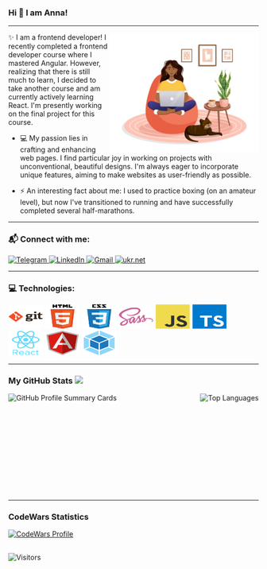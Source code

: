 ### Hi 👋 I am Anna!

<!--
**Matveeva-Ann/Matveeva-Ann** is a ✨ _special_ ✨ repository because its `README.md` (this file) appears on your GitHub profile.

Here are some ideas to get you started:

- 🔭 I’m currently working on ...
- 🌱 I’m currently learning ...
- 👯 I’m looking to collaborate on ...
- 🤔 I’m looking for help with ...
- 💬 Ask me about ...
- 📫 How to reach me: ...
- 😄 Pronouns: ...
- ⚡ Fun fact: ...
-->

---
<img align="right" src="https://github.com/Matveeva-Ann/Matveeva-Ann/blob/main/stock-vector-woman-sitting-bean-bag-chair-home-laptop-computer-remote-work.jpg?raw=true" alt="Anna's Image" width="300" >

✨ I am a frontend developer! I recently completed a frontend developer course where I mastered Angular. However, realizing that there is still much to learn, I decided to take another course and am currently actively learning React. I'm presently working on the final project for this course.


- 💻 My passion lies in crafting and enhancing web pages. I find particular joy in working on projects with unconventional, beautiful designs. I'm always eager to incorporate unique features, aiming to make websites as user-friendly as possible.

- ⚡ An interesting fact about me: I used to practice boxing (on an amateur level), but now I've transitioned to running and have successfully completed several half-marathons.


---

### 📬 **Connect with me:**

 <a href="https://t.me/AnnaMatveyeyva">
    <img src="https://img.shields.io/badge/Telegram-2CA5E0?style=for-the-badge&logo=telegram&logoColor=white" alt="Telegram">
  </a>
  
  <a href="https://www.linkedin.com/in/anna-matveeva-b77607255/">
    <img src="https://img.shields.io/badge/LinkedIn-0077B5?style=for-the-badge&logo=linkedin&logoColor=white" alt="LinkedIn">
  </a>
  
  <a href="mailto:anna.matveeva.work@gmail.com">
    <img src="https://img.shields.io/badge/Gmail-D14836?style=for-the-badge&logo=gmail&logoColor=white" alt="Gmail">
  </a>
  
  <a href="mailto:anna-matveyeva@ukr.net">
    <img src="https://img.shields.io/badge/ukr.net-5C2D91?style=for-the-badge&logo=mail.ru&logoColor=white" alt="ukr.net">
  </a>

---

### 💻 **Technologies:**

<div>
   <img src="https://raw.githubusercontent.com/devicons/devicon/55609aa5bd817ff167afce0d965585c92040787a/icons/git/git-original-wordmark.svg" alt="Git" width="70" height="50">
  <img src="https://raw.githubusercontent.com/devicons/devicon/55609aa5bd817ff167afce0d965585c92040787a/icons/html5/html5-original-wordmark.svg" alt="HTML5" width="70" height="50">
  <img src="https://raw.githubusercontent.com/devicons/devicon/55609aa5bd817ff167afce0d965585c92040787a/icons/css3/css3-original-wordmark.svg" alt="CSS" width="70" height="50">
  <img src="https://raw.githubusercontent.com/devicons/devicon/55609aa5bd817ff167afce0d965585c92040787a/icons/sass/sass-original.svg" alt="Sass/Scss" width="70" height="50">
  <img src="https://raw.githubusercontent.com/devicons/devicon/55609aa5bd817ff167afce0d965585c92040787a/icons/javascript/javascript-original.svg" alt="JavaScript" width="70" height="50">
  <img src="https://raw.githubusercontent.com/devicons/devicon/55609aa5bd817ff167afce0d965585c92040787a/icons/typescript/typescript-original.svg" alt="TypeScript" width="70" height="50">
  <img src="https://raw.githubusercontent.com/devicons/devicon/55609aa5bd817ff167afce0d965585c92040787a/icons/react/react-original-wordmark.svg" alt="React" width="70" height="50">
  <img src="https://raw.githubusercontent.com/devicons/devicon/55609aa5bd817ff167afce0d965585c92040787a/icons/angularjs/angularjs-original.svg" alt="Angular" width="70" height="50">
  <img src="https://raw.githubusercontent.com/devicons/devicon/55609aa5bd817ff167afce0d965585c92040787a/icons/webpack/webpack-original.svg" alt="Webpack" width="70" height="50">
</div>

---

### **My GitHub Stats** <img src = "https://i.pinimg.com/originals/65/c4/f4/65c4f452571be1261e9c623f7da488ac.gif" width = 25px> 
 
<div style="display: flex; justify-content: space-between; width: 100%;">
  <img src="http://github-profile-summary-cards.vercel.app/api/cards/stats?username=Matveeva-Ann&theme=default" alt="GitHub Profile Summary Cards" style="height: 200px;">
  <img src="https://github-readme-stats.vercel.app/api/top-langs/?username=Matveeva-Ann&layout=compact" alt="Top Languages" style="height: 200px;">
</div>

---

### CodeWars Statistics

<a href="https://www.codewars.com/users/Matveeva-Ann" target="_blank">
  <img src="https://www.codewars.com/users/Matveeva-Ann/badges/micro" alt="CodeWars Profile" width="200" height="90">
</a>

##
![Visitors](https://visitor-badge.laobi.icu/badge?page_id=Matveeva-Ann.Matveeva-Ann)
